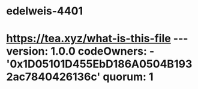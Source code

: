 # edelweis-4401
# https://tea.xyz/what-is-this-file --- version: 1.0.0 codeOwners:   - '0x1D05101D455EbD186A0504B1932ac7840426136c' quorum: 1
